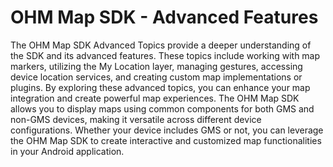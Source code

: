 # OHM Map SDK - Advanced Features

The OHM Map SDK Advanced Topics provide a deeper understanding of the SDK and its advanced features. These topics include working with map markers, utilizing the My Location layer, managing gestures, accessing device location services, and creating custom map implementations or plugins. By exploring these advanced topics, you can enhance your map integration and create powerful map experiences. The OHM Map SDK allows you to display maps using common components for both GMS and non-GMS devices, making it versatile across different device configurations. Whether your device includes GMS or not, you can leverage the OHM Map SDK to create interactive and customized map functionalities in your Android application.